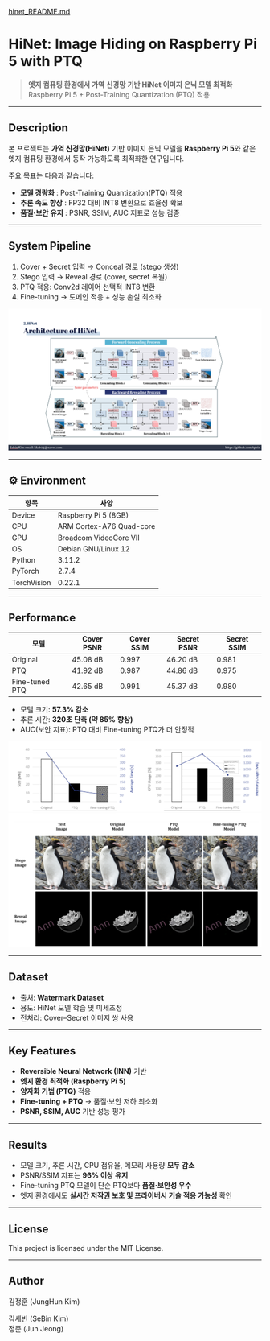 [hinet_README.md](https://github.com/user-attachments/files/22056779/hinet_README.md)
# HiNet: Image Hiding on Raspberry Pi 5 with PTQ

> **엣지 컴퓨팅 환경에서 가역 신경망 기반 HiNet 이미지 은닉 모델 최적화**  
> Raspberry Pi 5 + Post-Training Quantization (PTQ) 적용  

---

## Description

본 프로젝트는 **가역 신경망(HiNet)** 기반 이미지 은닉 모델을 **Raspberry Pi 5**와 같은 엣지 컴퓨팅 환경에서 동작 가능하도록 최적화한 연구입니다.  

주요 목표는 다음과 같습니다:
- **모델 경량화** : Post-Training Quantization(PTQ) 적용  
- **추론 속도 향상** : FP32 대비 INT8 변환으로 효율성 확보  
- **품질·보안 유지** : PSNR, SSIM, AUC 지표로 성능 검증  

---

## System Pipeline

1. Cover + Secret 입력 → Conceal 경로 (stego 생성)  
2. Stego 입력 → Reveal 경로 (cover, secret 복원)  
3. PTQ 적용: Conv2d 레이어 선택적 INT8 변환  
4. Fine-tuning → 도메인 적응 + 성능 손실 최소화  

![hinet_architecture](./results/hinet_architecture.png)



---

## ⚙️ Environment

| 항목          | 사양 |
|---------------|------|
| Device        | Raspberry Pi 5 (8GB) |
| CPU           | ARM Cortex-A76 Quad-core |
| GPU           | Broadcom VideoCore Ⅶ |
| OS            | Debian GNU/Linux 12 |
| Python        | 3.11.2 |
| PyTorch       | 2.7.4 |
| TorchVision   | 0.22.1 |

---


## Performance

| 모델          | Cover PSNR | Cover SSIM | Secret PSNR | Secret SSIM |
|---------------|------------|------------|-------------|-------------|
| Original      | 45.08 dB   | 0.997      | 46.20 dB    | 0.981 |
| PTQ           | 41.92 dB   | 0.987      | 44.86 dB    | 0.975 |
| Fine-tuned PTQ| 42.65 dB   | 0.991      | 45.37 dB    | 0.980 |

- 모델 크기: **57.3% 감소**  
- 추론 시간: **320초 단축 (약 85% 향상)**  
- AUC(보안 지표): PTQ 대비 Fine-tuning PTQ가 더 안정적  

![runtime_comparison](./results/runtime_comparison.png)  
![quality_comparison](./results/quality_comparison.png)  

---

## Dataset

- 출처: **Watermark Dataset**  
- 용도: HiNet 모델 학습 및 미세조정  
- 전처리: Cover–Secret 이미지 쌍 사용  

---

## Key Features

- **Reversible Neural Network (INN)** 기반  
- **엣지 환경 최적화 (Raspberry Pi 5)**  
- **양자화 기법 (PTQ)** 적용  
- **Fine-tuning + PTQ** → 품질·보안 저하 최소화  
- **PSNR, SSIM, AUC** 기반 성능 평가  

---

## Results

- 모델 크기, 추론 시간, CPU 점유율, 메모리 사용량 **모두 감소**  
- PSNR/SSIM 지표는 **96% 이상 유지**  
- Fine-tuning PTQ 모델이 단순 PTQ보다 **품질·보안성 우수**  
- 엣지 환경에서도 **실시간 저작권 보호 및 프라이버시 기술 적용 가능성** 확인  

---

## License

This project is licensed under the MIT License.

---

## Author

김정훈 (JungHun Kim)  

김세빈 (SeBin Kim)  
정준 (Jun Jeong)  
